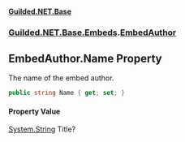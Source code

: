 
#### [Guilded.NET.Base](index 'index')
### [Guilded.NET.Base.Embeds](index#Guilded_NET_Base_Embeds 'Guilded.NET.Base.Embeds').[EmbedAuthor](EmbedAuthor 'Guilded.NET.Base.Embeds.EmbedAuthor')
## EmbedAuthor.Name Property
The name of the embed author.  
```csharp
public string Name { get; set; }
```

#### Property Value
[System.String](https://docs.microsoft.com/en-us/dotnet/api/System.String 'System.String')
Title?
